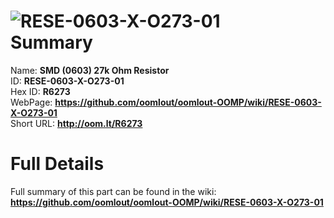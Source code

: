 
![RESE-0603-X-O273-01](https://github.com/oomlout/oomlout-OOMP/blob/master/parts/RESE-0603-X-O273-01/RESE-0603-X-O273-01_420.jpg)   
Summary
=================
  
Name: __SMD (0603) 27k Ohm Resistor__    
ID: __RESE-0603-X-O273-01__   
Hex ID: __R6273__   
WebPage: __https://github.com/oomlout/oomlout-OOMP/wiki/RESE-0603-X-O273-01__   
Short URL: __http://oom.lt/R6273__   

Full Details
==========================
Full summary of this part can be found in the wiki:   
__https://github.com/oomlout/oomlout-OOMP/wiki/RESE-0603-X-O273-01__    

